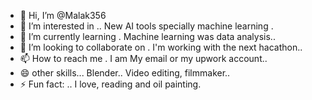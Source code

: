- 👋 Hi, I’m @Malak356
- 👀 I’m interested in .. New AI tools specially machine learning  .
- 🌱 I’m currently learning . Machine learning was data analysis..
- 💞️ I’m looking to collaborate on . I'm working with the next hacathon..
- 📫 How to reach me . I am My email or my upwork account..
- 😄 other skills... Blender.. Video editing, filmmaker..
- ⚡ Fun fact: .. I love, reading and oil painting.

<!---
Malak356/Malak356 is a ✨ special ✨ repository because its `README.md` (this file) appears on your GitHub profile.
You can click the Preview link to take a look at your changes.
--->
